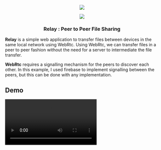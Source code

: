 <div align="center"><a name="readme-top"></a>

[![][image-head]][realy-site]

[![][image-seperator]][realy-site]

### Relay : Peer to Peer File Sharing


</div>


**Relay** is a simple web application to transfer files between devices in the same local network using WebRtc. Using WebRtc, we can transfer files in a peer to peer fashion without the need for a server to intermediate the file transfer. 

**WebRtc** requires a signalling mechanism for the peers to discover each other. In this example, I used firebase to implement signalling between the peers, but this can be done with any implementation. 

## Demo

<video src="./assets/demo.gif"></video>

[realy-site]: https://relay-ubs.pages.dev/

<!-- marketing -->
[image-seperator]: https://eigent-ai.github.io/.github/assets/seperator.png 
[image-head]: ./assets/Relay.jpg